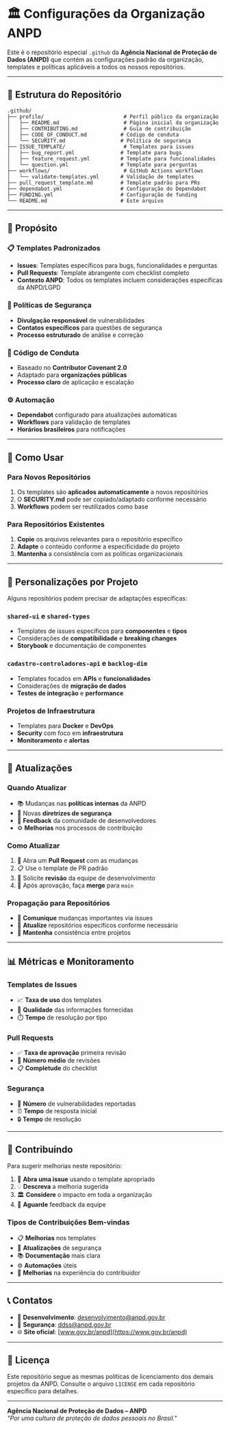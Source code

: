 # 🏛️ Configurações da Organização ANPD

Este é o repositório especial `.github` da **Agência Nacional de Proteção de Dados (ANPD)** que contém as configurações padrão da organização, templates e políticas aplicáveis a todos os nossos repositórios.

---

## 📁 Estrutura do Repositório

```
.github/
├── profile/                          # Perfil público da organização
│   ├── README.md                     # Página inicial da organização
│   ├── CONTRIBUTING.md               # Guia de contribuição
│   ├── CODE_OF_CONDUCT.md           # Código de conduta
│   └── SECURITY.md                  # Política de segurança
├── ISSUE_TEMPLATE/                   # Templates para issues
│   ├── bug_report.yml               # Template para bugs
│   ├── feature_request.yml          # Template para funcionalidades
│   └── question.yml                 # Template para perguntas
├── workflows/                        # GitHub Actions workflows
│   └── validate-templates.yml       # Validação de templates
├── pull_request_template.md         # Template padrão para PRs
├── dependabot.yml                   # Configuração do Dependabot
├── FUNDING.yml                      # Configuração de funding
└── README.md                        # Este arquivo
```

---

## 🎯 Propósito

### 📋 Templates Padronizados

- **Issues**: Templates específicos para bugs, funcionalidades e perguntas
- **Pull Requests**: Template abrangente com checklist completo
- **Contexto ANPD**: Todos os templates incluem considerações específicas da ANPD/LGPD

### 🔐 Políticas de Segurança

- **Divulgação responsável** de vulnerabilidades
- **Contatos específicos** para questões de segurança
- **Processo estruturado** de análise e correção

### 🤝 Código de Conduta

- Baseado no **Contributor Covenant 2.0**
- Adaptado para **organizações públicas**
- **Processo claro** de aplicação e escalação

### ⚙️ Automação

- **Dependabot** configurado para atualizações automáticas
- **Workflows** para validação de templates
- **Horários brasileiros** para notificações

---

## 🚀 Como Usar

### Para Novos Repositórios

1. Os templates são **aplicados automaticamente** a novos repositórios
2. O **SECURITY.md** pode ser copiado/adaptado conforme necessário
3. **Workflows** podem ser reutilizados como base

### Para Repositórios Existentes

1. **Copie** os arquivos relevantes para o repositório específico
2. **Adapte** o conteúdo conforme a especificidade do projeto
3. **Mantenha** a consistência com as políticas organizacionais

---

## 📝 Personalizações por Projeto

Alguns repositórios podem precisar de adaptações específicas:

### `shared-ui` e `shared-types`

- Templates de issues específicos para **componentes** e **tipos**
- Considerações de **compatibilidade** e **breaking changes**
- **Storybook** e documentação de componentes

### `cadastro-controladores-api` e `backlog-dim`

- Templates focados em **APIs** e **funcionalidades**
- Considerações de **migração de dados**
- **Testes de integração** e **performance**

### Projetos de Infraestrutura

- Templates para **Docker** e **DevOps**
- **Security** com foco em **infraestrutura**
- **Monitoramento** e **alertas**

---

## 🔄 Atualizações

### Quando Atualizar

- 📚 Mudanças nas **políticas internas** da ANPD
- 🔐 Novas **diretrizes de segurança**
- 🎯 **Feedback** da comunidade de desenvolvedores
- ⚙️ **Melhorias** nos processos de contribuição

### Como Atualizar

1. 🔀 Abra um **Pull Request** com as mudanças
2. 📋 Use o template de PR padrão
3. 👥 Solicite **revisão** da equipe de desenvolvimento
4. 🚀 Após aprovação, faça **merge** para `main`

### Propagação para Repositórios

- 📢 **Comunique** mudanças importantes via issues
- 📄 **Atualize** repositórios específicos conforme necessário
- 🔄 **Mantenha** consistência entre projetos

---

## 📊 Métricas e Monitoramento

### Templates de Issues

- 📈 **Taxa de uso** dos templates
- 📝 **Qualidade** das informações fornecidas
- ⏱️ **Tempo** de resolução por tipo

### Pull Requests

- ✅ **Taxa de aprovação** primeira revisão
- 🔄 **Número médio** de revisões
- 📋 **Completude** do checklist

### Segurança

- 🚨 **Número** de vulnerabilidades reportadas
- ⏰ **Tempo** de resposta inicial
- 🔒 **Tempo** de resolução

---

## 🤝 Contribuindo

Para sugerir melhorias neste repositório:

1. 📝 **Abra uma issue** usando o template apropriado
2. 💡 **Descreva** a melhoria sugerida
3. 🏛️ **Considere** o impacto em toda a organização
4. 🔄 **Aguarde** feedback da equipe

### Tipos de Contribuições Bem-vindas

- 📋 **Melhorias** nos templates
- 🔐 **Atualizações** de segurança
- 📚 **Documentação** mais clara
- ⚙️ **Automações** úteis
- 🎨 **Melhorias** na experiência do contribuidor

---

## 📞 Contatos

- 📧 **Desenvolvimento**: desenvolvimento@anpd.gov.br
- 🔐 **Segurança**: ddss@anpd.gov.br
- 🌐 **Site oficial**: [www.gov.br/anpd](https://www.gov.br/anpd)

---

## 📜 Licença

Este repositório segue as mesmas políticas de licenciamento dos demais projetos da ANPD. Consulte o arquivo `LICENSE` em cada repositório específico para detalhes.

---

**Agência Nacional de Proteção de Dados – ANPD**  
_"Por uma cultura de proteção de dados pessoais no Brasil."_
